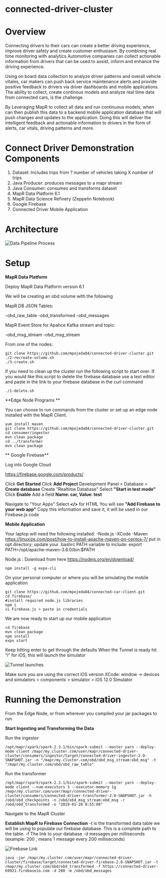 # connected-driver-cluster

# Overview

Connecting drivers to their cars can create a better driving experience, improve driver safety and create customer enthusiasm. By combining real time monitoring with analytics Automotive companies can collect actionable information from drivers that can be used to assist, inform and enhance the driving experience.

Using on board data collection to analyze driver patterns and overall vehicle vitales, car makers can push back service maintenance alerts and provide positive feedback to drivers via driver dashboards and mobile applications. The ability to collect, create continous models and analyze real time data from connected cars, is the challenge. 

By Leveraging MapR to collect all data and run continuous models, when can then publish this data to a backend mobile application database that will push changes and updates to the application. Doing this will deliver the intelligent feedback and actionable information to drivers in the form of alerts, car vitals, driving patterns and more. 

# Connect Driver Demonstration Components

1) Dataset: Includes trips from ? number of vehicles taking X number of trips 
2) Java Producer: produces messages to a mapr stream   
3) Java Consumer: consumes and transforms dataset 
4) MapR Data Platform 6.1 
5) MapR Data Science Refinery (Zeppelin Notebook) 
6) Google Firebase
7) Connected Driver Mobile Application 



# Architecture 
![Data Pipeline Process](https://github.com/auddye/connected-driver-cluster/images/ConnectedDriverArchitecture.png)

# Setup

**MapR Data Platform** 

Deploy MapR Data Platform version 6.1 

We will be creating an obd volume with the following 

MapR DB JSON Tables:  

-obd_raw_table
-obd_transformed
-obd_messages

MapR Event Store for Apahce Kafka stream and topic: 

-obd_msg_stream
-obd_msg_stream

From one of the nodes: 
```
git clone https://github.com/mpojeda84/connected-driver-cluster.git
./2-recreate-volume.sh
./3-create.sh
```

If you need to clean up the cluster run the following script to start over: 
If you would like this script to delete the firebase database use a text editor and paste in the link to your firebase database in the curl command
```
./1-delete.sh
```



**Edge Node Programs **

You can choose to run commands from the cluster or set up an edge node installed with the MapR Client. 

```
yum install maven
git clone https://github.com/mpojeda84/connected-driver-cluster.git
cd consumer/ingestor
mvn clean package
cd ../transformer
mvn clean package
```

** Google Firebase**

Log into Google Cloud 

https://firebase.google.com/products/

Click **Get Started** 
Click **Add Project**
Development Panel > Database > **Create database** 
Create "Realtime Database" 
Select **"Start in test mode"**
Click **Enable**
Add a field **Name: car, Value: test**

Navigate to "Your Apps" 
Select **</>** for HTML
You will see **"Add Firebase to your web app"**
Copy this information and save it, it will be used in our Firebase.js code 


**Mobile Application** 

Your laptop will need the following installed: 
-Node.js
-XCode
-Maven
https://linuxize.com/post/how-to-install-apache-maven-on-centos-7/
put in opt directory; update your .bashrc PATH variable to include:
export PATH=/opt/apache-maven-3.6.0/bin:$PATH


Node.js : Download from here https://nodejs.org/en/download/
```
npm install -g expo-cli
```


On your personal computer or where you will be simulating the mobile application 
```
git clone https://github.com/mpojeda84/connected-car-client.git
cd firebase/
#install required node.js libraries
npm i
vi Firebase.js > paste in credentials 
```

We are now ready to start up our mobile application 
```
cd firebase 
mvn clean package  
npm install
expo start 
```

Keep hitting enter to get through the defaults 
When the Tunnel is ready hit “i” for iOS, this will launch the simulator 

![Tunnel launches](https://github.com/auddye/connected-driver-cluster/images/tunnel.png)

Make sure you are using the correct iOS version 
XCode: window -> devices and simulators > components > simulator > iOS 12.0 Simulator 


# Running the Demonstration 

From the Edge Node, or from wherever you compiled your jar packages to run

**Start Ingesting and Transforming the Data**

Run the ingestor
```
/opt/mapr/spark/spark-2.3.1/bin/spark-submit --master yarn --deploy-mode client /mapr/my.cluster.com/user/mapr/connected-driver-cluster/consumers/ingestor/target/connected-driver-ingestor-2.0-SNAPSHOT.jar -n "/mapr/my.cluster.com/obd/obd_msg_stream:obd_msg" -t "/mapr/my.cluster.com/obd/obd_raw_table"
```

Run the transformer
```
/opt/mapr/spark/spark-2.3.1/bin/spark-submit --master yarn --deploy-mode client --num-executors 3 --executor-memory 1g  /mapr/my.cluster.com/user/mapr/connected-driver-cluster/consumers/connected-driver-transformer-2.0-SNAPSHOT.jar -h /obd/obd_checkpoints -n /obd/obd_msg_stream:obd_msg -r /obd/obd_transformed -o "2019-01-28 0:55:08"
```

Navigate to the MapR Cluster 



**Establish MapR to Firebase Connection**
-t is the transformed data table we will be using to populate our firebase database. This is a complete path to the table. 
-f The link to your database 
-d messages per milliseconds (example: 200 , means 1 message every 200 milliseconds) 

![Firebase Link](https://github.com/auddye/connected-driver-cluster/images/Firebaselink.png)


```
java -jar /mapr/my.cluster.com/user/mapr/connected-driver-cluster/firebase/target/connected-driver-firebase-2.0-SNAPSHOT.jar -t /mapr/my.cluster.com/obd/obd_transformed -f https://connected-driver-69921.firebaseio.com -d 200 -m /obd/obd_messages

```
